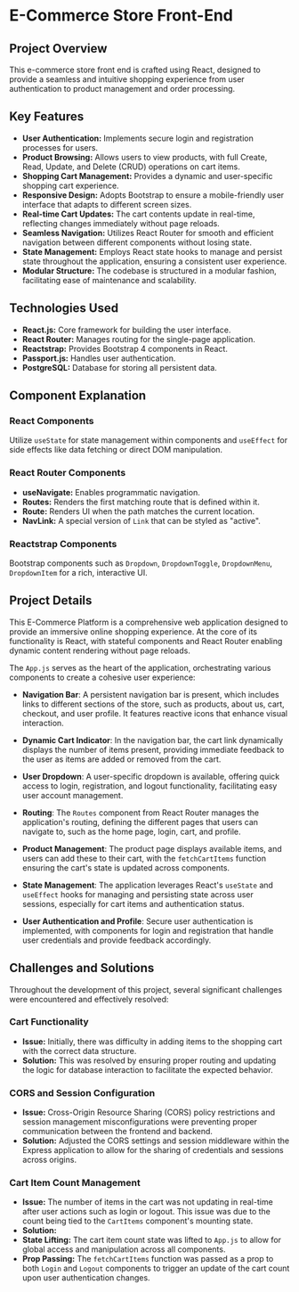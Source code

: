 # E-Commerce Store Front-End

## Project Overview

This e-commerce store front end is crafted using React, designed to provide a seamless and intuitive shopping experience from user authentication to product management and order processing.

## Key Features

- **User Authentication:** Implements secure login and registration processes for users.
- **Product Browsing:** Allows users to view products, with full Create, Read, Update, and Delete (CRUD) operations on cart items.
- **Shopping Cart Management:** Provides a dynamic and user-specific shopping cart experience.
- **Responsive Design:** Adopts Bootstrap to ensure a mobile-friendly user interface that adapts to different screen sizes.
- **Real-time Cart Updates:** The cart contents update in real-time, reflecting changes immediately without page reloads.
- **Seamless Navigation:** Utilizes React Router for smooth and efficient navigation between different components without losing state.
- **State Management:** Employs React state hooks to manage and persist state throughout the application, ensuring a consistent user experience.
- **Modular Structure:** The codebase is structured in a modular fashion, facilitating ease of maintenance and scalability.


## Technologies Used

- **React.js:** Core framework for building the user interface.
- **React Router:** Manages routing for the single-page application.
- **Reactstrap:** Provides Bootstrap 4 components in React.
- **Passport.js:** Handles user authentication.
- **PostgreSQL:** Database for storing all persistent data.

## Component Explanation

### React Components

Utilize `useState` for state management within components and `useEffect` for side effects like data fetching or direct DOM manipulation.

### React Router Components

- **useNavigate:** Enables programmatic navigation.
- **Routes:** Renders the first matching route that is defined within it.
- **Route:** Renders UI when the path matches the current location.
- **NavLink:** A special version of `Link` that can be styled as "active".

### Reactstrap Components

Bootstrap components such as `Dropdown`, `DropdownToggle`, `DropdownMenu`, `DropdownItem` for a rich, interactive UI.

## Project Details


This E-Commerce Platform is a comprehensive web application designed to provide an immersive online shopping experience. At the core of its functionality is React, with stateful components and React Router enabling dynamic content rendering without page reloads.

The `App.js` serves as the heart of the application, orchestrating various components to create a cohesive user experience:

- **Navigation Bar**: A persistent navigation bar is present, which includes links to different sections of the store, such as products, about us, cart, checkout, and user profile. It features reactive icons that enhance visual interaction.

- **Dynamic Cart Indicator**: In the navigation bar, the cart link dynamically displays the number of items present, providing immediate feedback to the user as items are added or removed from the cart.

- **User Dropdown**: A user-specific dropdown is available, offering quick access to login, registration, and logout functionality, facilitating easy user account management.

- **Routing**: The `Routes` component from React Router manages the application's routing, defining the different pages that users can navigate to, such as the home page, login, cart, and profile.

- **Product Management**: The product page displays available items, and users can add these to their cart, with the `fetchCartItems` function ensuring the cart's state is updated across components.

- **State Management**: The application leverages React's `useState` and `useEffect` hooks for managing and persisting state across user sessions, especially for cart items and authentication status.

- **User Authentication and Profile**: Secure user authentication is implemented, with components for login and registration that handle user credentials and provide feedback accordingly.


## Challenges and Solutions

Throughout the development of this project, several significant challenges were encountered and effectively resolved:

### Cart Functionality
- **Issue:** Initially, there was difficulty in adding items to the shopping cart with the correct data structure.
- **Solution:** This was resolved by ensuring proper routing and updating the logic for database interaction to facilitate the expected behavior.

### CORS and Session Configuration
- **Issue:** Cross-Origin Resource Sharing (CORS) policy restrictions and session management misconfigurations were preventing proper communication between the frontend and backend.
- **Solution:** Adjusted the CORS settings and session middleware within the Express application to allow for the sharing of credentials and sessions across origins.

### Cart Item Count Management
- **Issue:** The number of items in the cart was not updating in real-time after user actions such as login or logout. This issue was due to the count being tied to the `CartItems` component's mounting state.
- **Solution:**
- **State Lifting:** The cart item count state was lifted to `App.js` to allow for global access and manipulation across all components.
- **Prop Passing:** The `fetchCartItems` function was passed as a prop to both `Login` and `Logout` components to trigger an update of the cart count upon user authentication changes.

